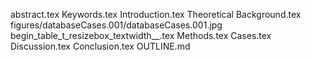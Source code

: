 abstract.tex
Keywords.tex
Introduction.tex
Theoretical Background.tex
figures/databaseCases.001/databaseCases.001.jpg
begin_table_t_resizebox_textwidth__.tex
Methods.tex
Cases.tex
Discussion.tex
Conclusion.tex
OUTLINE.md